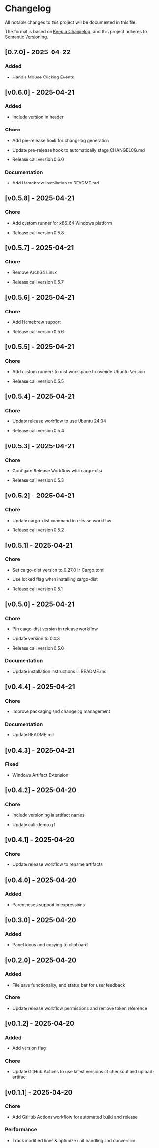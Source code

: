 # Changelog

All notable changes to this project will be documented in this file.

The format is based on [Keep a Changelog](https://keepachangelog.com/en/1.0.0/),
and this project adheres to [Semantic Versioning](https://semver.org/spec/v2.0.0.html).
## [0.7.0] - 2025-04-22


### Added

- Handle Mouse Clicking Events

## [v0.6.0] - 2025-04-21


### Added

- Include version in header


### Chore

- Add pre-release hook for changelog generation

- Update pre-release hook to automatically stage CHANGELOG.md

- Release cali version 0.6.0


### Documentation

- Add Homebrew installation to README.md

## [v0.5.8] - 2025-04-21


### Chore

- Add custom runner for x86_64 Windows platform

- Release cali version 0.5.8

## [v0.5.7] - 2025-04-21


### Chore

- Remove Arch64 Linux

- Release cali version 0.5.7

## [v0.5.6] - 2025-04-21


### Chore

- Add Homebrew support

- Release cali version 0.5.6

## [v0.5.5] - 2025-04-21


### Chore

- Add custom runners to dist workspace to overide Ubuntu Version

- Release cali version 0.5.5

## [v0.5.4] - 2025-04-21


### Chore

- Update release workflow to use Ubuntu 24.04

- Release cali version 0.5.4

## [v0.5.3] - 2025-04-21


### Chore

- Configure Release Workflow with cargo-dist

- Release cali version 0.5.3

## [v0.5.2] - 2025-04-21


### Chore

- Update cargo-dist command in release workflow

- Release cali version 0.5.2

## [v0.5.1] - 2025-04-21


### Chore

- Set cargo-dist version to 0.27.0 in Cargo.toml

- Use locked flag when installing cargo-dist

- Release cali version 0.5.1

## [v0.5.0] - 2025-04-21


### Chore

- Pin cargo-dist version in release workflow

- Update version to 0.4.3

- Release cali version 0.5.0


### Documentation

- Update installation instructions in README.md

## [v0.4.4] - 2025-04-21


### Chore

- Improve packaging and changelog management


### Documentation

- Update README.md

## [v0.4.3] - 2025-04-21


### Fixed

- Windows Artifact Extension

## [v0.4.2] - 2025-04-20


### Chore

- Include versioning in artifact names

- Update cali-demo.gif

## [v0.4.1] - 2025-04-20


### Chore

- Update release workflow to rename artifacts

## [v0.4.0] - 2025-04-20


### Added

- Parentheses support in expressions

## [v0.3.0] - 2025-04-20


### Added

- Panel focus and copying to clipboard

## [v0.2.0] - 2025-04-20


### Added

- File save functionality, and status bar for user feedback


### Chore

- Update release workflow permissions and remove token reference

## [v0.1.2] - 2025-04-20


### Added

- Add version flag


### Chore

- Update GitHub Actions to use latest versions of checkout and upload-artifact

## [v0.1.1] - 2025-04-20


### Chore

- Add GitHub Actions workflow for automated build and release


### Performance

- Track modified lines & optimize unit handling and conversion



